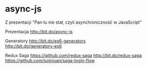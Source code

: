 # async-js

Z prezentacji "Pan tu nie stał, czyli asynchroniczność w JavaScript"


Prezentacja
http://bit.do/async-js

Generatory
  http://bit.do/es6-generators           
  http://bit.do/generatory-es6


Redux Saga
  https://github.com/redux-saga
  http://bit.do/redux-saga
  https://github.com/sotojuan/saga-login-flow
